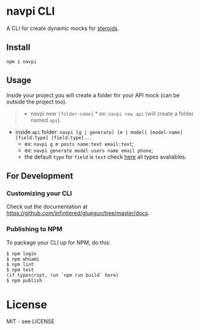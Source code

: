 # navpi CLI

A CLI for create dynamic mocks for [steroids](https://github.com/bildvitta/quasar-app-extension-steroids).

## Install
`npm i navpi`

## Usage

Inside your project you will create a folder for your API mock (can be outside the project too).

> - navpi new `[folder-name]`
	* ex: `navpi new api` (will create a folder named `api`).
- inside `api` folder: `navpi [g | generate] [m | model] [model-name] [field:type] [field:type]...`
	* ex: `navpi g m posts name:text email:text`;
	* ex: `navpi generate model users name email phone`;
	* the default `type` for `field` is `text` check [here](https://github.com/bildvitta/api) all types avaliables.

## For Development

### Customizing your CLI

Check out the documentation at https://github.com/infinitered/gluegun/tree/master/docs.

### Publishing to NPM

To package your CLI up for NPM, do this:

```shell
$ npm login
$ npm whoami
$ npm lint
$ npm test
(if typescript, run `npm run build` here)
$ npm publish
```

# License

MIT - see LICENSE
